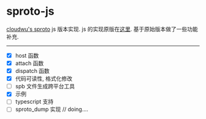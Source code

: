 # sproto-js
[cloudwu's sproto](https://github.com/cloudwu/sproto) js 版本实现.
js 的实现原版在[这里](https://github.com/zhangshiqian1214/sproto-js). 基于原始版本做了一些功能补充.

---
- [x] host 函数
- [x] attach 函数
- [x] dispatch 函数
- [x] 代码可读性, 格式化修改
- [ ] spb 文件生成跨平台工具
- [x] 示例
- [ ] typescript 支持
- [ ] sproto_dump 实现      // doing....

